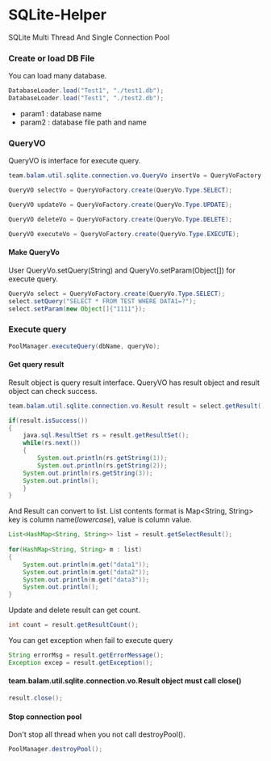 # SQLite-Helper
SQLite Multi Thread And Single Connection Pool

### Create or load DB File
You can load many database.
```java
DatabaseLoader.load("Test1", "./test1.db");
DatabaseLoader.load("Test1", "./test2.db");
```
* param1 : database name
* param2 : database file path and name

### QueryVO
QueryVO is interface for execute query.
```java
team.balam.util.sqlite.connection.vo.QueryVo insertVo = QueryVoFactory.create(QueryVo.Type.INSERT);
```
```java
QueryVO selectVo = QueryVoFactory.create(QueryVo.Type.SELECT);
```
```java
QueryVO updateVo = QueryVoFactory.create(QueryVo.Type.UPDATE);
```
```java
QueryVO deleteVo = QueryVoFactory.create(QueryVo.Type.DELETE);
```
```java
QueryVO executeVo = QueryVoFactory.create(QueryVo.Type.EXECUTE);
```

#### Make QueryVo
User QueryVo.setQuery(String) and QueryVo.setParam(Object[]) for execute query.
```java
QueryVo select = QueryVoFactory.create(QueryVo.Type.SELECT);
select.setQuery("SELECT * FROM TEST WHERE DATA1=?");
select.setParam(new Object[]{"1111"});
```

### Execute query
```java
PoolManager.executeQuery(dbName, queryVo);
```
    
#### Get query result
Result object is query result interface. QueryVO has result object and result object can check success.
```java
team.balam.util.sqlite.connection.vo.Result result = select.getResult();

if(result.isSuccess())
{
    java.sql.ResultSet rs = result.getResultSet();
    while(rs.next())
    {
        System.out.println(rs.getString(1));
        System.out.println(rs.getString(2));
	System.out.println(rs.getString(3));
	System.out.println();
    }
}
```
And Result can convert to list. List contents format is Map<String, String>
key is column name(*lowercase*), value is column value.

```java
List<HashMap<String, String>> list = result.getSelectResult();
			
for(HashMap<String, String> m : list)
{
	System.out.println(m.get("data1"));
	System.out.println(m.get("data2"));
	System.out.println(m.get("data3"));
	System.out.println();
}
```

Update and delete result can get count.

```java
int count = result.getResultCount();
```
You can get exception when fail to execute query

```java
String errorMsg = result.getErrorMessage();
Exception excep = result.getException();
```

#### team.balam.util.sqlite.connection.vo.Result object must call close()
```java
result.close();
```
#### Stop connection pool
Don't stop all thread when you not call destroyPool().
```java
PoolManager.destroyPool();
```
